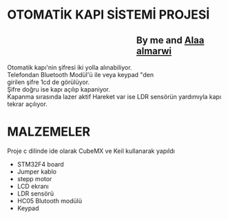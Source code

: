 <!DOCTYPE html>
<html>
<head>
	<title>OTOMATİK KAPI SİSTEMİ PROJESİ</title>
</head>
<body>
<h1>OTOMATİK KAPI SİSTEMİ PROJESİ</h1>
<h2 style="margin-left: 300px;"> By  me and <a href="https://github.com/AlaaMarawi">Alaa almarwi</a>   </h2>
<p>
	Otomatik kapı'nin şifresi iki yolla alınabiliyor.<br>
	Telefondan Bluetooth Modül'ü ile veya keypad "den <br>
	 girilen şifre 1cd de görülüyor.
	<br>
	 Şifre doğru ise kapı açılıp kapaniyor.<br> Kapanma sırasında lazer aktif Hareket var ise LDR sensörün yardımıyla  kapı tekrar açılıyor. 
</p>
<h1>MALZEMELER</h1>
<p> Proje c dilinde ide olarak CubeMX ve Keil kullanarak yapıldı</p>
<ul>
	<li>STM32F4 board</li>
	<li>Jumper kablo</li>
	<li> stepp motor</li>
	<li>LCD ekranı</li>
	<li>LDR sensörü</li>
	<li>HC05 Blutooth modülü</li>
	<li>Keypad</li>
	</ul>
</body>
</html>
